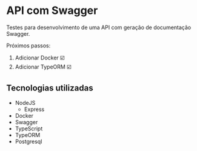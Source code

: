 # API com Swagger

Testes para desenvolvimento de uma API com geração de documentação Swagger.

Próximos passos:

1. Adicionar Docker ☑️
2. Adicionar TypeORM ☑️

## Tecnologias utilizadas

* NodeJS
  + Express
* Docker
* Swagger
* TypeScript
* TypeORM
* Postgresql
